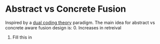 # Abstract vs Concrete Fusion

Inspired by a [dual coding theory](https://www.taylorfrancis.com/books/9781315798868) paradigm. The main idea for abstract vs concrete aware fusion design is:
0. Increases in retreival
1. Fill this in
